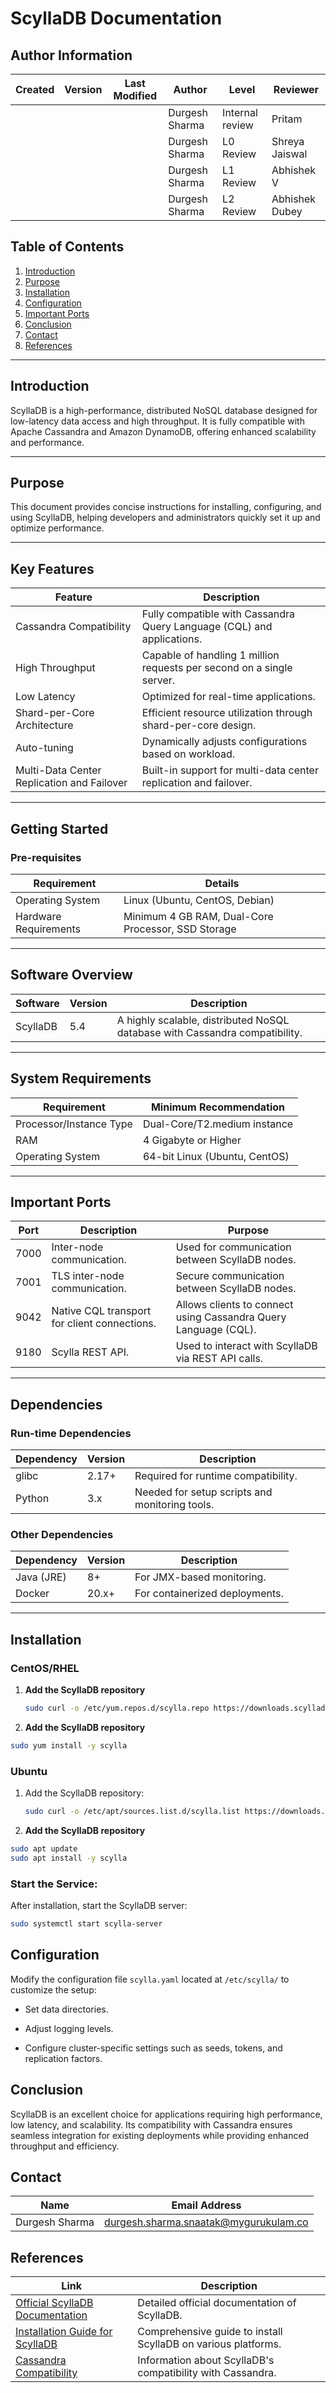 # ScyllaDB Documentation

## Author Information

| **Created**       | **Version** | **Last Modified** | **Author**        | **Level**            | **Reviewer**  |
|--------------------|-------------|-------------------|-------------------|----------------------|---------------|
|          |           |         |  Durgesh Sharma   | Internal review      | Pritam        |
|          |           |         |   Durgesh Sharma  | L0 Review            | Shreya Jaiswal|
|          |             |                   | Durgesh Sharma   | L1 Review            | Abhishek V    |
|          |             |                   |  Durgesh Sharma  | L2 Review            | Abhishek Dubey    |


## Table of Contents

1. [Introduction](#introduction)
2. [Purpose](#purpose)
3. [Installation](#installation)
4. [Configuration](#configuration)
5. [Important Ports](#important-ports)
6. [Conclusion](#conclusion)
7. [Contact](#contact)
8. [References](#references)

---

## Introduction

ScyllaDB is a high-performance, distributed NoSQL database designed for low-latency data access and high throughput. It is fully compatible with Apache Cassandra and Amazon DynamoDB, offering enhanced scalability and performance.

---
## Purpose

This document provides concise instructions for installing, configuring, and using ScyllaDB, helping developers and administrators quickly set it up and optimize performance.


---

## Key Features

| **Feature**                                          | **Description**                                                    |
|------------------------------------------------------|--------------------------------------------------------------------|
| Cassandra Compatibility                              | Fully compatible with Cassandra Query Language (CQL) and applications. |
| High Throughput                                      | Capable of handling 1 million requests per second on a single server. |
| Low Latency                                          | Optimized for real-time applications.                             |
| Shard-per-Core Architecture                         | Efficient resource utilization through shard-per-core design.     |
| Auto-tuning                                          | Dynamically adjusts configurations based on workload.             |
| Multi-Data Center Replication and Failover           | Built-in support for multi-data center replication and failover.  |


---

## Getting Started

### Pre-requisites

| **Requirement**           | **Details**                                                |
|---------------------------|------------------------------------------------------------|
| Operating System          | Linux (Ubuntu, CentOS, Debian)                             |
| Hardware Requirements     | Minimum 4 GB RAM, Dual-Core Processor, SSD Storage         |


---

## Software Overview

| **Software**   | **Version** | **Description**                                                              |
|----------------|-------------|------------------------------------------------------------------------------|
| ScyllaDB       | 5.4         | A highly scalable, distributed NoSQL database with Cassandra compatibility. |

---

## System Requirements

| **Requirement**           | **Minimum Recommendation**       |
|----------------------------|-----------------------------------|
| Processor/Instance Type    | Dual-Core/T2.medium instance     |
| RAM                        | 4 Gigabyte or Higher             |
| Operating System           | 64-bit Linux (Ubuntu, CentOS)    |

---

## Important Ports



| **Port** | **Description**                                                                 | **Purpose**                                  |
|----------|---------------------------------------------------------------------------------|----------------------------------------------|
| 7000     | Inter-node communication.                                                      | Used for communication between ScyllaDB nodes. |
| 7001     | TLS inter-node communication.                                                  | Secure communication between ScyllaDB nodes. |
| 9042     | Native CQL transport for client connections.                                   | Allows clients to connect using Cassandra Query Language (CQL). |
| 9180     | Scylla REST API.                                                               | Used to interact with ScyllaDB via REST API calls. |



---

## Dependencies

### Run-time Dependencies

| **Dependency** | **Version** | **Description**                                    |
|----------------|-------------|----------------------------------------------------|
| glibc         | 2.17+       | Required for runtime compatibility.               |
| Python        | 3.x         | Needed for setup scripts and monitoring tools.    |

### Other Dependencies

| **Dependency**  | **Version** | **Description**                                    |
|------------------|-------------|----------------------------------------------------|
| Java (JRE)      | 8+          | For JMX-based monitoring.                         |
| Docker          | 20.x+       | For containerized deployments.                    |

---

## Installation

### CentOS/RHEL

1. **Add the ScyllaDB repository**
   ```bash
   sudo curl -o /etc/yum.repos.d/scylla.repo https://downloads.scylladb.com/rpm/centos/scylla.repo
   
   ```

2. **Add the ScyllaDB repository**
```bash
sudo yum install -y scylla

```
### Ubuntu

1. Add the ScyllaDB repository:
   ```bash
   sudo curl -o /etc/apt/sources.list.d/scylla.list https://downloads.scylladb.com/deb/ubuntu/scylla.list

   
   ```

2. **Add the ScyllaDB repository**
```bash
sudo apt update
sudo apt install -y scylla
```
### Start the Service:
After installation, start the ScyllaDB server:
```bash
sudo systemctl start scylla-server

```

## Configuration
Modify the configuration file `scylla.yaml` located at `/etc/scylla/` to customize the setup:

- Set data directories.

- Adjust logging levels.

- Configure cluster-specific settings such as seeds, tokens, and replication factors.

## Conclusion
ScyllaDB is an excellent choice for applications requiring high performance, low latency, and scalability. Its compatibility with Cassandra ensures seamless integration for existing deployments while providing enhanced throughput and efficiency.

## Contact

| **Name**           | **Email Address**                                 |
|----------------|-----------------------------------------------|
| Durgesh Sharma | durgesh.sharma.snaatak@mygurukulam.co         |

## References

| **Link**                                             | **Description**                                              |
|------------------------------------------------------|--------------------------------------------------------------|
| [Official ScyllaDB Documentation](https://www.scylladb.com/documentation/) | Detailed official documentation of ScyllaDB.                 |
| [Installation Guide for ScyllaDB](https://www.scylladb.com/download/)      | Comprehensive guide to install ScyllaDB on various platforms. |
| [Cassandra Compatibility](https://www.scylladb.com/cassandra-compatibility/) | Information about ScyllaDB's compatibility with Cassandra.   |

